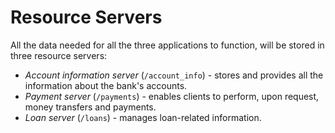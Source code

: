 # Resource Servers

All the data needed for all the three applications to function, will be stored in three resource servers:
- *Account information server* (`/account_info`) - stores and provides all the information about the bank's accounts.
- *Payment server* (`/payments`) - enables clients to perform, upon request, money transfers and payments.
- *Loan server* (`/loans`) - manages loan-related information.